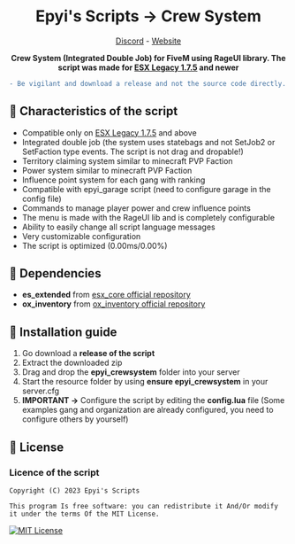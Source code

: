 <h1 align='center'>Epyi's Scripts → Crew System</a></h1>
<p align='center'><a href='https://discord.gg/VyRPheG6Es'>Discord</a> - <a href='https://work-fivem.fr/'>Website</a></b></h5>

<p align='center'><b>Crew System (Integrated Double Job) for FiveM using RageUI library. The script was made for <a href="https://github.com/esx-framework/esx_core">ESX Legacy 1.7.5</a> and newer</b></p>

```diff
- Be vigilant and download a release and not the source code directly.
```
## 👀 Characteristics of the script
- Compatible only on <a href="https://github.com/esx-framework/esx_core">ESX Legacy 1.7.5</a> and above
- Integrated double job (the system uses statebags and not SetJob2 or SetFaction type events. The script is not drag and dropable!)
- Territory claiming system similar to minecraft PVP Faction
- Power system similar to minecraft PVP Faction
- Influence point system for each gang with ranking
- Compatible with epyi_garage script (need to configure garage in the config file)
- Commands to manage player power and crew influence points
- The menu is made with the RageUI lib and is completely configurable
- Ability to easily change all script language messages
- Very customizable configuration
- The script is optimized (0.00ms/0.00%)

## 💾 Dependencies
- **es_extended** from <a href="https://github.com/esx-framework/esx_core">esx_core official repository</a>
- **ox_inventory** from <a href="https://github.com/overextended/ox_inventory">ox_inventory official repository</a>
## 🔧 Installation guide
1. Go download a **release of the script**
2. Extract the downloaded zip
3. Drag and drop the **epyi_crewsystem** folder into your server
4. Start the resource folder by using **ensure epyi_crewsystem** in your server.cfg
5. **IMPORTANT →** Configure the script by editing the **config.lua** file (Some examples gang and organization are already configured, you need to configure others by yourself)
## 📜 License
### Licence of the script
    Copyright (C) 2023 Epyi's Scripts

    This program Is free software: you can redistribute it And/Or modify it under the terms Of the MIT License.
[![MIT License](https://img.shields.io/badge/License-MIT-green.svg)](https://github.com/epyis-scripts/epyi_administration/blob/main/LICENSE)

